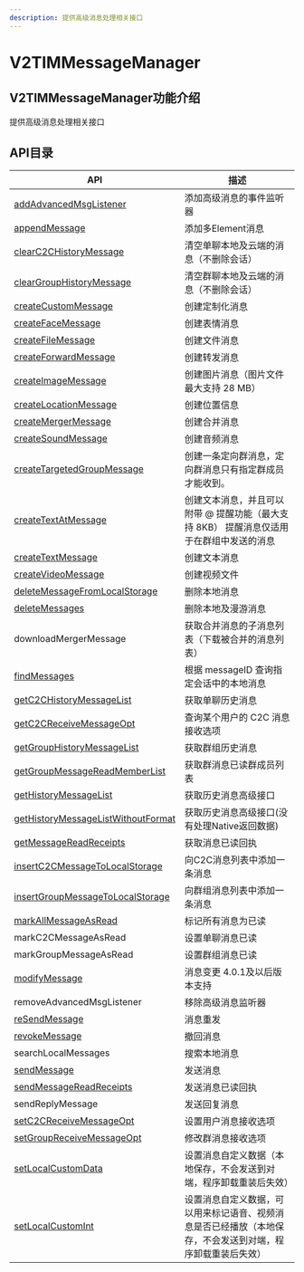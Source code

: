 ```yaml
---
description: 提供高级消息处理相关接口
---
```


# V2TIMMessageManager

## V2TIMMessageManager功能介绍

提供高级消息处理相关接口

## API目录

| API                                                                                                       | 描述                                                    |
| --------------------------------------------------------------------------------------------------------- | ----------------------------------------------------- |
| [addAdvancedMsgListener](../../api/v2timmessagemanager/addadvancedmsglistener.md)                         | 添加高级消息的事件监听器                                          |
| [appendMessage](../../api/v2timmessagemanager/appendmessage.md)                                           | 添加多Element消息                                          |
| [clearC2CHistoryMessage](../../api/v2timmessagemanager/clearc2chistorymessage.md)                         | 清空单聊本地及云端的消息（不删除会话）                                   |
| [clearGroupHistoryMessage](../../api/v2timmessagemanager/cleargrouphistorymessage.md)                     | 清空群聊本地及云端的消息（不删除会话）                                   |
| [createCustomMessage](../../api/v2timmessagemanager/createcustommessage.md)                               | 创建定制化消息                                               |
| [createFaceMessage](../../api/v2timmessagemanager/createfacemessage.md)                                   | 创建表情消息                                                |
| [createFileMessage](../../api/v2timmessagemanager/createfilemessage.md)                                   | 创建文件消息                                                |
| [createForwardMessage](../../api/v2timmessagemanager/createforwardmessage.md)                             | 创建转发消息                                                |
| [createImageMessage](../../api/v2timmessagemanager/createimagemessage.md)                                 | 创建图片消息（图片文件最大支持 28 MB）                                |
| [createLocationMessage](../../api/v2timmessagemanager/createlocationmessage.md)                           | 创建位置信息                                                |
| [createMergerMessage](../../api/v2timmessagemanager/createmergermessage.md)                               | 创建合并消息                                                |
| [createSoundMessage](../../api/v2timmessagemanager/createsoundmessage.md)                                 | 创建音频消息                                                |
| [createTargetedGroupMessage](../../api/v2timmessagemanager/createtargetedgroupmessage.md)                 | 创建一条定向群消息，定向群消息只有指定群成员才能收到。                           |
| [createTextAtMessage](../../api/v2timmessagemanager/createtextatmessage.md)                               | 创建文本消息，并且可以附带 @ 提醒功能（最大支持 8KB） 提醒消息仅适用于在群组中发送的消息      |
| [createTextMessage](../../api/v2timmessagemanager/createtextmessage.md)                                   | 创建文本消息                                                |
| [createVideoMessage](../../api/v2timmessagemanager/createvideomessage.md)                                 | 创建视频文件                                                |
| [deleteMessageFromLocalStorage](../../api/v2timmessagemanager/deletemessagefromlocalstorage.md)           | 删除本地消息                                                |
| [deleteMessages](../../api/v2timmessagemanager/deletemessages.md)                                         | 删除本地及漫游消息                                             |
| downloadMergerMessage                                                                                     | 获取合并消息的子消息列表（下载被合并的消息列表）                              |
| [findMessages](../../api/v2timmessagemanager/findmessages.md)                                             | 根据 messageID 查询指定会话中的本地消息                             |
| [getC2CHistoryMessageList](../../api/v2timmessagemanager/getc2chistorymessagelist.md)                     | 获取单聊历史消息                                              |
| [getC2CReceiveMessageOpt](../../api/v2timmessagemanager/getc2creceivemessageopt.md)                       | 查询某个用户的 C2C 消息接收选项                                    |
| [getGroupHistoryMessageList](../../api/v2timmessagemanager/getgrouphistorymessagelist.md)                 | 获取群组历史消息                                              |
| [getGroupMessageReadMemberList](../../api/v2timmessagemanager/getgroupmessagereadmemberlist.md)           | 获取群消息已读群成员列表                                          |
| [getHistoryMessageList](../../api/v2timmessagemanager/gethistorymessagelist.md)                           | 获取历史消息高级接口                                            |
| [getHistoryMessageListWithoutFormat](../../api/v2timmessagemanager/gethistorymessagelistwithoutformat.md) | 获取历史消息高级接口(没有处理Native返回数据)                            |
| [getMessageReadReceipts](../../api/v2timmessagemanager/getmessagereadreceipts.md)                         | 获取消息已读回执                                              |
| [insertC2CMessageToLocalStorage](../../api/v2timmessagemanager/insertc2cmessagetolocalstorage.md)         | 向C2C消息列表中添加一条消息                                       |
| [insertGroupMessageToLocalStorage](../../api/v2timmessagemanager/insertgroupmessagetolocalstorage.md)     | 向群组消息列表中添加一条消息                                        |
| [markAllMessageAsRead](../../api/v2timmessagemanager/markallmessageasread.md)                             | 标记所有消息为已读                                             |
| markC2CMessageAsRead                                                                                      | 设置单聊消息已读                                              |
| markGroupMessageAsRead                                                                                    | 设置群组消息已读                                              |
| [modifyMessage](../../api/v2timmessagemanager/modifymessage.md)                                           | 消息变更 4.0.1及以后版本支持                                     |
| removeAdvancedMsgListener                                                                                 | 移除高级消息监听器                                             |
| [reSendMessage](../../api/v2timmessagemanager/resendmessage.md)                                           | 消息重发                                                  |
| [revokeMessage](../../api/v2timmessagemanager/revokemessage.md)                                           | 撤回消息                                                  |
| searchLocalMessages                                                                                       | 搜索本地消息                                                |
| [sendMessage](../../api/v2timmessagemanager/sendmessage.md)                                               | 发送消息                                                  |
| [sendMessageReadReceipts](../../api/v2timmessagemanager/sendmessagereadreceipts.md)                       | 发送消息已读回执                                              |
| sendReplyMessage                                                                                          | 发送回复消息                                                |
| [setC2CReceiveMessageOpt](../../api/v2timmessagemanager/setc2creceivemessageopt.md)                       | 设置用户消息接收选项                                            |
| [setGroupReceiveMessageOpt](../../api/v2timmessagemanager/setgroupreceivemessageopt.md)                   | 修改群消息接收选项                                             |
| [setLocalCustomData](../../api/v2timmessagemanager/setlocalcustomdata.md)                                 | 设置消息自定义数据（本地保存，不会发送到对端，程序卸载重装后失效）                     |
| [setLocalCustomInt](../../api/v2timmessagemanager/setlocalcustomint.md)                                   | 设置消息自定义数据，可以用来标记语音、视频消息是否已经播放（本地保存，不会发送到对端，程序卸载重装后失效） |
